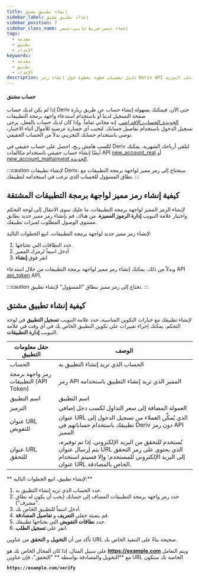 ```yaml
---
title: إنشاء تطبيق مشتق
sidebar_label: إعداد تطبيق مشتق
sidebar_position: 7
sidebar_class_name: إخفاء عنصر-شريط جانبي-عنصر
tags:
  - مقدمة
  - تطبيق
  - الإعداد
keywords:
  - مقدمة
  - تطبيق
  - الإعداد
description: دليل تفصيلي خطوة بخطوة حول إنشاء رمز Deriv API الخاص بك وإنشاء تطبيق التداول الخاص بك بمساعدة واجهة برمجة تطبيقات التداول الخاصة بنا. اطلع على المزيد.
---
```


#### حساب مشتق

إذا لم يكن لديك حساب Deriv حتى الآن، فيمكنك بسهولة إنشاء حساب عن طريق زيارة صفحة التسجيل لدينا أو باستخدام استدعاء واجهة برمجة التطبيقات <a href="/api-explorer#new_account_virtual" target="_blank" rel="noopener noreferrer">الجديدة_الحساب_الافتراضي</a>. إنه مجاني تماماً. وإذا كان لديك حساب بالفعل، يرجى تسجيل الدخول باستخدام تفاصيل حسابك. لتجنب أي خسارة عرضية للأموال أثناء الاختبار، نوصي باستخدام حسابك التجريبي بدلاً من الحساب الحقيقي.

لكسب هامش ربح، احصل على حساب حقيقي في Deriv لتلقي أرباحك الشهرية. يمكنك أيضًا إنشاء حساب حقيقي باستخدام مكالمات API <a href="/api-explorer#new_account_real" target="_blank" rel="noopener noreferrer">new_account_real</a> أو <a href="/api-explorer#new_account_maltainvest" target="_blank" rel="noopener noreferrer">new_account_maltainvest الجديدة</a>.

:::caution
لإنشاء تطبيقات Deriv، ستحتاج إلى رمز مميز لواجهة برمجة التطبيقات مع نطاق المسؤول للحساب الذي ترغب في استخدامه لتطبيقك.
:::

## كيفية إنشاء رمز مميز لواجهة برمجة التطبيقات المشتقة

لإنشاء الرمز المميز لواجهة برمجة التطبيقات، ما عليك سوى الانتقال إلى لوحة التحكم واختيار علامة التبويب **إدارة الرموز المميزة**. من هناك، قم بإنشاء رمز مميز جديد يطابق مستوى الوصول المطلوب لميزات تطبيقك.

لإنشاء رمز مميز جديد لواجهة برمجة التطبيقات، اتبع الخطوات التالية:

1. حدد النطاقات التي تحتاجها.
2. أدخل اسماً لرمزك المميز
3. انقر فوق **إنشاء**

وبدلاً من ذلك، يمكنك إنشاء رمز مميز لواجهة برمجة التطبيقات من خلال استدعاء API <a href="/api-explorer#api_token" target="_blank" rel="noopener noreferrer">api_token</a> API.

:::caution
تحتاج إلى رمز مميز بنطاق "المسؤول" لإنشاء تطبيق.
:::

## كيفية إنشاء تطبيق مشتق

لإنشاء تطبيقك مع خيارات التكوين المناسبة، حدد علامة التبويب **تسجيل التطبيق** في لوحة التحكم. يمكنك إجراء تغييرات على تكوين التطبيق الخاص بك في أي وقت في علامة التبويب **إدارة التطبيقات**.

| حقل معلومات التطبيق                                      | الوصف                                                                                                                                                                                                           |
| -------------------------------------------------------- | --------------------------------------------------------------------------------------------------------------------------------------------------------------------------------------------------------------- |
| الحساب                                                   | الحساب الذي تريد إنشاء التطبيق به                                                                                                                                                                               |
| رمز واجهة برمجة التطبيقات (API Token) | رمز API المميز الذي تريد إنشاء التطبيق باستخدامه                                                                                                                                                                |
| اسم التطبيق                                              | اسم التطبيق                                                                                                                                                                                                     |
| الترميز                                                  | العمولة المضافة إلى سعر التداول لكسب دخل إضافي                                                                                                                                                                  |
| عنوان URL للتفويض                                        | عنوان URL الذي يُمكِّن العملاء من تسجيل الدخول إلى تطبيقك باستخدام حساباتهم في Deriv دون رمز API المميز                                                                                                         |
| عنوان URL للتحقق                                         | يُستخدم للتحقق من البريد الإلكتروني. إذا تم توفيره، يتم إرسال عنوان URL الذي يحتوي على رمز التحقق إلى البريد الإلكتروني للمستخدم؛ وإلا فسيتم استخدام عنوان URL الخاص بالمصادقة. |

\*\* لإنشاء تطبيق، اتبع الخطوات التالية:\*\*

1. حدد الحساب الذي تريد إنشاء التطبيق به.
2. حدد رمز واجهة برمجة التطبيقات المضاف إلى حسابك (يجب أن يكون له نطاق \"مشرف\").
3. أدخل اسماً للتطبيق الخاص بك.
4. قم بتعبئة حقلي **التعريف** و **تفاصيل المصادقة**.
5. حدد **نطاقات التفويض** التي يحتاجها تطبيقك.
6. انقر على **تسجيل الطلب**.

تأكد من أن **التخويل** و **التحقق** من عناوين URL صحيحة بناءً على التنفيذ الخاص بك.

على سبيل المثال، إذا كان المجال الخاص بك هو **https://example.com** ويتم التعامل مع \*\*التخويل والمصادقة بواسطة \*\* "التحقق"، فإن عناوين URL الخاصة بك ستكون

**`https://example.com/verify`**
